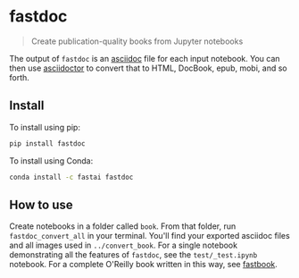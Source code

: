 
# fastdoc
> Create publication-quality books from Jupyter notebooks


The output of `fastdoc` is an [asciidoc](https://asciidoc.org/) file for each input notebook. You can then use [asciidoctor](https://asciidoctor.org/) to convert that to HTML, DocBook, epub, mobi, and so forth.

## Install

To install using pip:

```bash
pip install fastdoc
```

To install using Conda:

```bash
conda install -c fastai fastdoc
```

## How to use

Create notebooks in a folder called `book`. From that folder, run `fastdoc_convert_all` in your terminal. You'll find your exported asciidoc files and all images used in `../convert_book`. For a single notebook demonstrating all the features of `fastdoc`, see the `test/_test.ipynb` notebook. For a complete O'Reilly book written in this way, see [fastbook](https://github.com/fastai/fastbook/).
